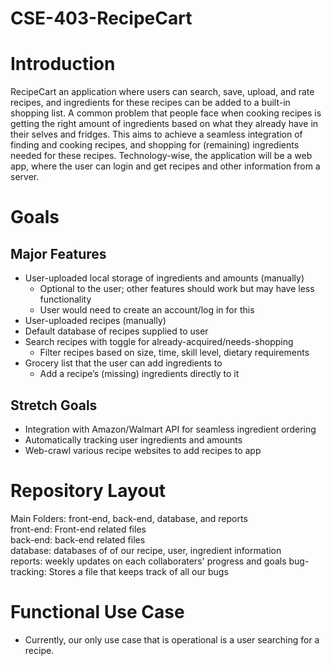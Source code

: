 # CSE-403-RecipeCart

# Introduction
RecipeCart an application where users can search, save, upload, and rate recipes, and ingredients for these recipes can be added to a built-in shopping list. A common problem that people face when cooking recipes is getting the right amount of ingredients based on what they already have in their selves and fridges. This aims to achieve a seamless integration of finding and cooking recipes, and shopping for (remaining) ingredients needed for these recipes. Technology-wise, the application will be a web app, where the user can login and get recipes and other information from a server.

# Goals
## Major Features
- User-uploaded local storage of ingredients and amounts (manually)
  - Optional to the user; other features should work but may have less functionality
  - User would need to create an account/log in for this
- User-uploaded recipes (manually)
- Default database of recipes supplied to user
- Search recipes with toggle for already-acquired/needs-shopping
  - Filter recipes based on size, time, skill level, dietary requirements
- Grocery list that the user can add ingredients to
  - Add a recipe’s (missing) ingredients directly to it

## Stretch Goals
- Integration with Amazon/Walmart API for seamless ingredient ordering
- Automatically tracking user ingredients and amounts
- Web-crawl various recipe websites to add recipes to app

# Repository Layout
Main Folders: front-end, back-end, database, and reports  
front-end: Front-end related files  
back-end: back-end related files  
database: databases of of our recipe, user, ingredient information  
reports: weekly updates on each collaboraters' progress and goals
bug-tracking: Stores a file that keeps track of all our bugs

# Functional Use Case
- Currently, our only use case that is operational is a user searching for a recipe.
